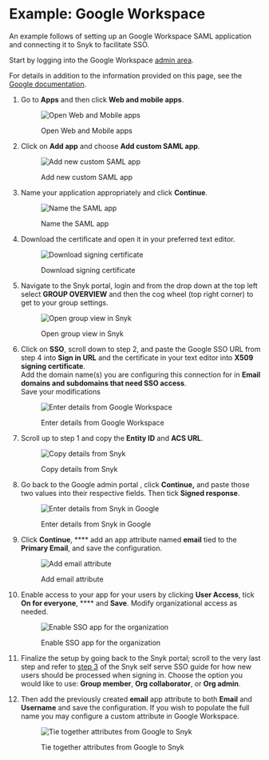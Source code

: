 # Example: Google Workspace

An example follows of setting up an Google Workspace SAML application and connecting it to Snyk to facilitate SSO.

Start by logging into the Google Workspace [admin area](https://admin.google.com).

For details in addition to the information provided on this page, see the [Google documentation](https://support.google.com/a/answer/6087519). &#x20;

1.  Go to **Apps** and then click **Web and mobile apps**.

    <figure><img src="../../../../.gitbook/assets/1 (1).png" alt="Open Web and Mobile apps"><figcaption><p>Open Web and Mobile apps</p></figcaption></figure>
2.  Click on **Add app** and choose **Add custom SAML app**.

    <figure><img src="../../../../.gitbook/assets/2 (1).png" alt="Add new custom SAML app"><figcaption><p>Add new custom SAML app</p></figcaption></figure>
3.  Name your application appropriately and click **Continue**.

    <figure><img src="../../../../.gitbook/assets/3 (1).png" alt="Name the SAML app"><figcaption><p>Name the SAML app</p></figcaption></figure>
4.  Download the certificate and open it in your preferred text editor.

    <figure><img src="../../../../.gitbook/assets/4.png" alt="Download signing certificate"><figcaption><p>Download signing certificate</p></figcaption></figure>
5.  Navigate to the Snyk portal, login and from the drop down at the top left select **GROUP OVERVIEW** and then the cog wheel (top right corner) to get to your group settings.

    <figure><img src="../../../../.gitbook/assets/1 (1) (1) (1).png" alt="Open group view in Snyk"><figcaption><p>Open group view in Snyk</p></figcaption></figure>
6.  Click on **SSO**, scroll down to step 2, and paste the Google SSO URL from step 4 into **Sign in URL** and the certificate in your text editor into **X509 signing certificate**. \
    Add the domain name(s) you are configuring this connection for in **Email domains and subdomains that need SSO access**.\
    Save your modifications

    <figure><img src="../../../../.gitbook/assets/6 (1) (1).png" alt="Enter details from Google Workspace"><figcaption><p>Enter details from Google Workspace</p></figcaption></figure>
7.  Scroll up to step 1 and copy the **Entity ID** and **ACS URL**.

    <figure><img src="../../../../.gitbook/assets/7 (2).png" alt="Copy details from Snyk"><figcaption><p>Copy details from Snyk</p></figcaption></figure>
8.  Go back to the Google admin portal , click **Continue,** and paste those two values into their respective fields. Then tick **Signed response**.

    <figure><img src="../../../../.gitbook/assets/8 (1).png" alt="Enter details from Snyk in Google"><figcaption><p>Enter details from Snyk in Google</p></figcaption></figure>
9.  Click **Continue**, **** add an app attribute named **email** tied to the **Primary Email**, and save the configuration.

    <figure><img src="../../../../.gitbook/assets/9 (2).png" alt="Add email attribute "><figcaption><p>Add email attribute</p></figcaption></figure>
10. Enable access to your app for your users by clicking **User Access**, tick **On for everyone**, **** and **Save**. Modify organizational access as needed.

    <figure><img src="../../../../.gitbook/assets/10 (2).png" alt="Enable SSO app for the organization"><figcaption><p>Enable SSO app for the organization</p></figcaption></figure>
11. Finalize the setup by going back to the Snyk portal; scroll to the very last step and refer to [step 3](https://docs.snyk.io/features/user-and-group-management/setting-up-sso-for-authentication/self-serve-single-sign-on-sso#step-3.-snyk-sso-settings) of the Snyk self serve SSO guide for how new users should be processed when signing in. Choose the option you would like to use: **Group member**, **Org collaborator**, or **Org admin**.
12. Then add the previously created **email** app attribute to both **Email** and **Username** and save the configuration. If you wish to populate the full name you may configure a custom attribute in Google Workspace.

    <figure><img src="../../../../.gitbook/assets/11 (1).png" alt="Tie together attributes from Google to Snyk"><figcaption><p>Tie together attributes from Google to Snyk</p></figcaption></figure>



